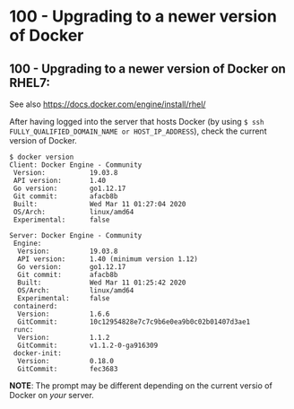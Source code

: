 # 100 - Upgrading to a newer version of Docker

## 100 - Upgrading to a newer version of Docker on RHEL7:

See also https://docs.docker.com/engine/install/rhel/

After having logged into the server that hosts Docker (by using ```$ ssh FULLY_QUALIFIED_DOMAIN_NAME or HOST_IP_ADDRESS```), check the current version of Docker.

```
$ docker version
Client: Docker Engine - Community
 Version:           19.03.8
 API version:       1.40
 Go version:        go1.12.17
 Git commit:        afacb8b
 Built:             Wed Mar 11 01:27:04 2020
 OS/Arch:           linux/amd64
 Experimental:      false

Server: Docker Engine - Community
 Engine:
  Version:          19.03.8
  API version:      1.40 (minimum version 1.12)
  Go version:       go1.12.17
  Git commit:       afacb8b
  Built:            Wed Mar 11 01:25:42 2020
  OS/Arch:          linux/amd64
  Experimental:     false
 containerd:
  Version:          1.6.6
  GitCommit:        10c12954828e7c7c9b6e0ea9b0c02b01407d3ae1
 runc:
  Version:          1.1.2
  GitCommit:        v1.1.2-0-ga916309
 docker-init:
  Version:          0.18.0
  GitCommit:        fec3683
```

**NOTE**: The prompt may be different depending on the current versio of Docker on *your* server.


